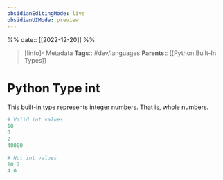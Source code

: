 ```yaml
---
obsidianEditingMode: live
obsidianUIMode: preview
---
```

%%
date:: [[2022-12-20]]
%%

> [!info]- Metadata
> **Tags**:: #dev/languages 
> **Parents**:: [[Python Built-In Types]]

# Python Type int

This built-in type represents integer numbers. That is, whole numbers.

```python
# Valid int values
10
0
2
40000

# Not int values
10.2
4.0
```

